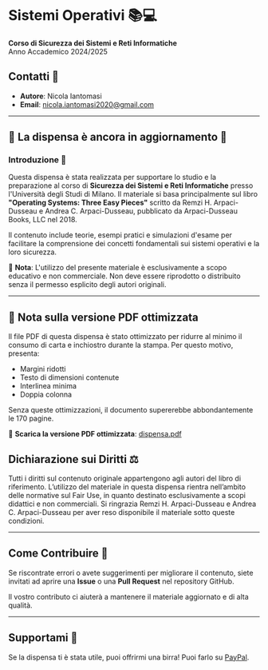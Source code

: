# Sistemi Operativi 📚💻  
**Corso di Sicurezza dei Sistemi e Reti Informatiche**  
Anno Accademico 2024/2025  

## Contatti 📩  
- **Autore**: Nicola Iantomasi  
- **Email**: nicola.iantomasi2020@gmail.com  

---  
🚧 La dispensa è ancora in aggiornamento 🚧  
---  

### Introduzione 🌟  
Questa dispensa è stata realizzata per supportare lo studio e la preparazione al corso di **Sicurezza dei Sistemi e Reti Informatiche** presso l'Università degli Studi di Milano. Il materiale si basa principalmente sul libro **"Operating Systems: Three Easy Pieces"** scritto da Remzi H. Arpaci-Dusseau e Andrea C. Arpaci-Dusseau, pubblicato da Arpaci-Dusseau Books, LLC nel 2018.  

Il contenuto include teorie, esempi pratici e simulazioni d'esame per facilitare la comprensione dei concetti fondamentali sui sistemi operativi e la loro sicurezza.  

🚨 **Nota**: L'utilizzo del presente materiale è esclusivamente a scopo educativo e non commerciale. Non deve essere riprodotto o distribuito senza il permesso esplicito degli autori originali.

---  

## 📃 Nota sulla versione PDF ottimizzata  
Il file PDF di questa dispensa è stato ottimizzato per ridurre al minimo il consumo di carta e inchiostro durante la stampa. Per questo motivo, presenta:
- Margini ridotti
- Testo di dimensioni contenute
- Interlinea minima
- Doppia colonna

Senza queste ottimizzazioni, il documento supererebbe abbondantemente le 170 pagine.

📄 **Scarica la versione PDF ottimizzata**: [dispensa.pdf](main.pdf)  

## Dichiarazione sui Diritti ⚖️  
Tutti i diritti sul contenuto originale appartengono agli autori del libro di riferimento. L’utilizzo del materiale in questa dispensa rientra nell’ambito delle normative sul Fair Use, in quanto destinato esclusivamente a scopi didattici e non commerciali. Si ringrazia Remzi H. Arpaci-Dusseau e Andrea C. Arpaci-Dusseau per aver reso disponibile il materiale sotto queste condizioni.  

---  

## Come Contribuire 🤝  
Se riscontrate errori o avete suggerimenti per migliorare il contenuto, siete invitati ad aprire una **Issue** o una **Pull Request** nel repository GitHub.  

Il vostro contributo ci aiuterà a mantenere il materiale aggiornato e di alta qualità.  

---  

## Supportami 🍺  
Se la dispensa ti è stata utile, puoi offrirmi una birra! Puoi farlo su [PayPal](https://www.paypal.me/omgstudiowav).